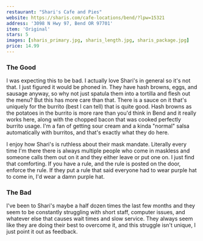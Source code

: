 ```yaml
---
restaurant: "Shari's Cafe and Pies"
website: https://sharis.com/cafe-locations/bend/?lpw=15321
address: '3098 N Hwy 97, Bend OR 97701'
item: 'Original'
stars: 5
images: [sharis_primary.jpg, sharis_length.jpg, sharis_package.jpg]
price: 14.99
---
```


### The Good

I was expecting this to be bad. I actually love Shari's in general so it's not that. I just figured it would be phoned in. They have hash browns, eggs, and sausage anyway, so why not just spatula them into a tortilla and flesh out the menu? But this has more care than that. There is a sauce on it that's uniquely for the burrito (best I can tell) that is quite good. Hash browns as the potatoes in the burrito is more rare than you'd think in Bend and it really works here, along with the chopped bacon that was cooked perfectly burrito usage. I'm a fan of getting sour cream and a kinda "normal" salsa automatically with burritos, and that's exactly what they do here.

I enjoy how Shari's is ruthless about their mask mandate. Literally every time I'm there there is always multiple people who come in maskless and someone calls them out on it and they either leave or put one on. I just find that comforting. If you have a rule, and the rule is posted on the door, enforce the rule. If they put a rule that said everyone had to wear purple hat to come in, I'd wear a damn purple hat.

### The Bad

I've been to Shari's maybe a half dozen times the last few months and they seem to be constantly struggling with short staff, computer issues, and whatever else that causes wait times and slow service. They always seem like they are doing their best to overcome it, and this struggle isn't unique, I just point it out as feedback.

